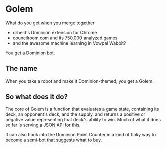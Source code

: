 Golem
=====
What do you get when you merge together

- drheld's Dominion extension for Chrome
- councilroom.com and its 750,000 analyzed games
- and the awesome machine learning in Vowpal Wabbit?

You get a Dominion bot. 

The name
--------
When you take a robot and make it Dominion-themed, you get a Golem.

So what does it do?
-------------------
The core of Golem is a function that evaluates a game state, containing its
deck, an opponent's deck, and the supply, and returns a positive or negative
value representing that deck's ability to win. Much of what it does so far is
serving a JSON API for this.

It can also hook into the Dominion Point Counter in a kind of flaky way to
become a semi-bot that suggests what to buy.
